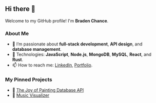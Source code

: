 ## Hi there 👋
Welcome to my GitHub profile! I'm **Braden Chance**.

### About Me
- 🔭 I’m passionate about **full-stack development**, **API design**, and **database management**.
- 💬 Technologies: **JavaScript**, **Node.js**, **MongoDB**, **MySQL**, **React**, and **Rust**.
- 📫 How to reach me: [LinkedIn](https://www.linkedin.com/in/bpchance/), [Portfolio](https://bpchance.github.io/).

### My Pinned Projects
- 🎨 [The Joy of Painting Database API](https://github.com/BPChance/atlas-the-joy-of-painting-api)
- 🎸 [Music Visualizer](https://github.com/BPChance/Music-Visualizer)
